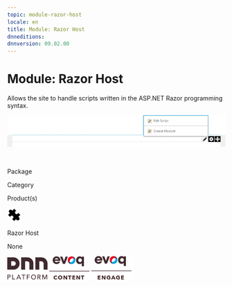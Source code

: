 ```yaml
---
topic: module-razor-host
locale: en
title: Module: Razor Host
dnneditions: 
dnnversion: 09.02.00
---
```


# Module: Razor Host

Allows the site to handle scripts written in the ASP.NET Razor programming syntax.

  

![Razor Host module](/images/scr-module-RazorHost.png)

  

 

Package

Category

Product(s)

 ![icon](/images/ico-module-razorhost.png) 

Razor Host

None

 ![Platform](/images/ico-dnn-platform.png) ![Evoq Content](/images/ico-evoq-content.png) ![Evoq Engage](/images/ico-evoq-engage.png)